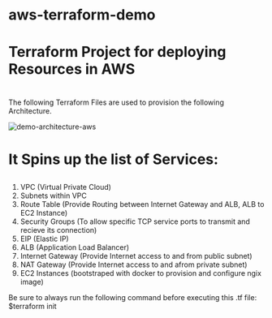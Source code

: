 # aws-terraform-demo
# Terraform Project for deploying Resources in AWS <h1>

The following Terraform Files are used to provision the following Architecture.

![demo-architecture-aws](https://user-images.githubusercontent.com/59917742/113586992-c91bc800-9660-11eb-8693-e5360b4a9073.JPG)

# It Spins up the list of Services: <h2>

1. VPC (Virtual Private Cloud)
2. Subnets within VPC
3. Route Table (Provide Routing between Internet Gateway and ALB, ALB to EC2 Instance)
4. Security Groups (To allow specific TCP service ports to transmit and recieve its connection)
5. EIP (Elastic IP)
6. ALB (Application Load Balancer)
7. Internet Gateway (Provide Internet access to and from public subnet)
8. NAT Gateway (Provide Internet access to and afrom private subnet)
9. EC2 Instances (bootstraped with docker to provision and configure ngix image)

Be sure to always run the following command before executing this .tf file:
$terraform init 

